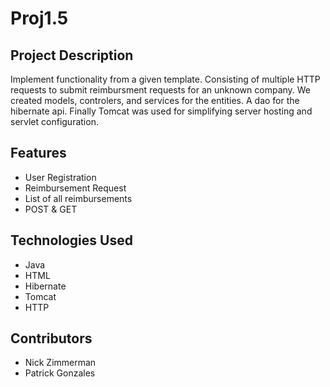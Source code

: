 # Proj1.5

## Project Description
Implement functionality from a given template. Consisting of multiple HTTP requests to submit reimbursment requests for an unknown company. We created models, controlers, and services for the entities. A dao for the hibernate api. Finally Tomcat was used for simplifying server hosting and servlet configuration. 

## Features
* User Registration
* Reimbursement Request
* List of all reimbursements 
* POST & GET

## Technologies Used
 * Java
 * HTML
 * Hibernate
 * Tomcat
 * HTTP

## Contributors
* Nick Zimmerman
* Patrick Gonzales 

